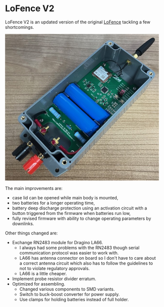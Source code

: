 # LoFence V2

LoFence V2 is an updated version of the original [LoFence](https://github.com/kiu/lofence/) tackling a few shortcomings.

![LoFence V2 opened](assets/REV0.4_opened.jpeg)

The main improvements are:

- case lid can be opened while main body is mounted,
- two batteries for a longer operating time,
- battery deep discharge protection using an activation circuit with a button triggered from the firmware when batteries run low,
- fully revised firmware with ability to change operating parameters by downlinks.

Other things changed are:

- Exchange RN2483 module for Dragino LA66.
  - I always had some problems with the RN2483 though serial communication protocol was easier to work with.
  - LA66 has antenna connector on board so I don't have to care about a correct antenna circuit which also has to follow the guidelines to not to violate regulatory approvals.
  - LA66 is a little cheaper.
- Implement probe resistor divider erratum.
- Optimized for assembling.
  - Changed various components to SMD variants.
  - Switch to buck-boost converter for power supply.
  - Use clamps for holding batteries instead of full holder.
